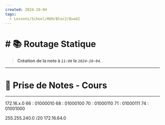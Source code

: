 ```yaml
---
created: 2024-10-04
tags:
  - Lessons/School/HEH/Bloc2/Quad2
---
```


# # 📚  Routage Statique
> **Création de la note à *`11:06`* le *`2024-10-04`.***
---

# 📝 Prise de Notes - Cours

---

172.16.x.0
66 : 01000010
68 : 01000100
70 : 01000110 
71 : 01000111
74 : 01001000

255.255.240.0 /20
172.16.64.0